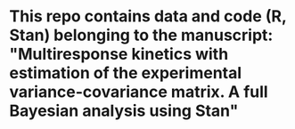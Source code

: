 # This repo contains data and code (R, Stan) belonging to the manuscript: "Multiresponse kinetics with estimation of the experimental variance-covariance matrix. A full Bayesian analysis using Stan"
